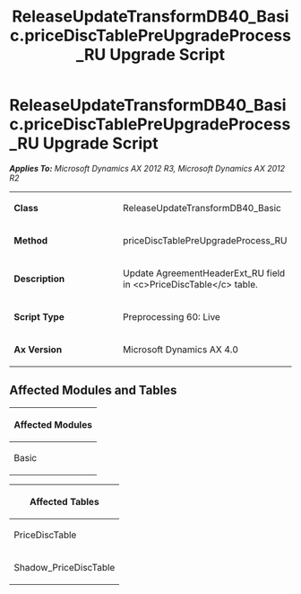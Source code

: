 ﻿---
title: ReleaseUpdateTransformDB40_Basic.priceDiscTablePreUpgradeProcess_RU Upgrade Script
TOCTitle: ReleaseUpdateTransformDB40_Basic.priceDiscTablePreUpgradeProcess_RU Upgrade Script
ms:assetid: 79656b0c-8622-039c-c1e8-8f6858f4eb92
ms:mtpsurl: https://msdn.microsoft.com/en-us/library/JJ719394(v=AX.60)
ms:contentKeyID: 49709185
ms.date: 05/18/2015
mtps_version: v=AX.60
---

# ReleaseUpdateTransformDB40\_Basic.priceDiscTablePreUpgradeProcess\_RU Upgrade Script 


_**Applies To:** Microsoft Dynamics AX 2012 R3, Microsoft Dynamics AX 2012 R2_

<table>
<colgroup>
<col style="width: 50%" />
<col style="width: 50%" />
</colgroup>
<tbody>
<tr class="odd">
<td><p><strong>Class</strong></p></td>
<td><p>ReleaseUpdateTransformDB40_Basic</p></td>
</tr>
<tr class="even">
<td><p><strong>Method</strong></p></td>
<td><p>priceDiscTablePreUpgradeProcess_RU</p></td>
</tr>
<tr class="odd">
<td><p><strong>Description</strong></p></td>
<td><p>Update AgreementHeaderExt_RU field in &lt;c&gt;PriceDiscTable&lt;/c&gt; table.</p></td>
</tr>
<tr class="even">
<td><p><strong>Script Type</strong></p></td>
<td><p>Preprocessing 60: Live</p></td>
</tr>
<tr class="odd">
<td><p><strong>Ax Version</strong></p></td>
<td><p>Microsoft Dynamics AX 4.0</p></td>
</tr>
</tbody>
</table>


## Affected Modules and Tables

<table>
<colgroup>
<col style="width: 100%" />
</colgroup>
<thead>
<tr class="header">
<th><p>Affected Modules</p></th>
</tr>
</thead>
<tbody>
<tr class="odd">
<td><p>Basic</p></td>
</tr>
</tbody>
</table>


<table>
<colgroup>
<col style="width: 100%" />
</colgroup>
<thead>
<tr class="header">
<th><p>Affected Tables</p></th>
</tr>
</thead>
<tbody>
<tr class="odd">
<td><p>PriceDiscTable</p></td>
</tr>
<tr class="even">
<td><p>Shadow_PriceDiscTable</p></td>
</tr>
</tbody>
</table>

  


